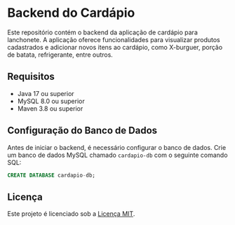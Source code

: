 # Backend do Cardápio

Este repositório contém o backend da aplicação de cardápio para lanchonete. A aplicação oferece funcionalidades para visualizar produtos cadastrados e adicionar novos itens ao cardápio, como X-burguer, porção de batata, refrigerante, entre outros.

## Requisitos

- Java 17 ou superior
- MySQL 8.0 ou superior
- Maven 3.8 ou superior

## Configuração do Banco de Dados

Antes de iniciar o backend, é necessário configurar o banco de dados. Crie um banco de dados MySQL chamado `cardapio-db` com o seguinte comando SQL:

```sql
CREATE DATABASE cardapio-db;
```



## Licença

Este projeto é licenciado sob a [Licença MIT](LICENSE).
